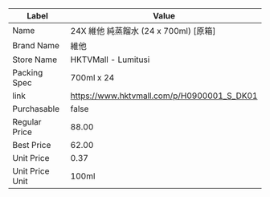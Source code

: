 | Label           | Value                                      |
| --------------- | ------------------------------------------ |
| Name            | 24X 維他 純蒸餾水 (24 x 700ml) [原箱]              |
| Brand Name      | 維他                                         |
| Store Name      | HKTVMall - Lumitusi                        |
| Packing Spec    | 700ml x 24                                 |
| link            | https://www.hktvmall.com/p/H0900001_S_DK01 |
| Purchasable     | false                                      |
| Regular Price   | 88.00                                      |
| Best Price      | 62.00                                      |
| Unit Price      | 0.37                                       |
| Unit Price Unit | 100ml                                      |
